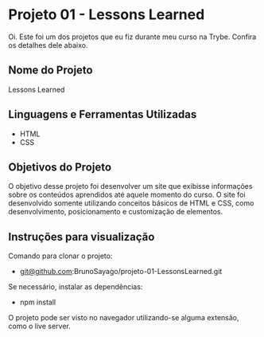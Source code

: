 
# Projeto 01 - Lessons Learned

Oi. Este foi um dos projetos que eu fiz durante meu curso na Trybe. Confira os detalhes dele abaixo.




## Nome do Projeto
Lessons Learned
## Linguagens e Ferramentas Utilizadas
 - HTML
 - CSS


## Objetivos do Projeto
O objetivo desse projeto foi desenvolver um site que exibisse informações sobre os conteúdos aprendidos até aquele momento do curso. O site foi desenvolvido somente utilizando conceitos básicos de HTML e CSS, como desenvolvimento, posicionamento e customização de elementos.


## Instruções para visualização
Comando para clonar o projeto:
 - git@github.com:BrunoSayago/projeto-01-LessonsLearned.git
 
Se necessário, instalar as dependências:
 - npm install
  
O projeto pode ser visto no navegador utilizando-se alguma extensão, como o live server.  
